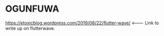 # OGUNFUWA

https://etoxicblog.wordpress.com/2019/08/22/flutter-wave/    <--- Link to write up on flutterwave. 
